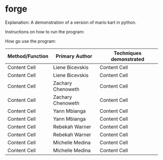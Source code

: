 # forge

Explanation:
A demonstration of a version of mario kart in python.

Instructions on how to run the program:

How go use the program:

| Method/Function  | Primary Author | Techniques demonstrated |
| ------------- | ------------- | ------------- |
| Content Cell  | Liene Bicevskis  | Content Cell  |
| Content Cell  | Liene Bicevskis  | Content Cell  |
| Content Cell  | Zachary Chenoweth  | Content Cell  |
| Content Cell  | Zachary Chenoweth  | Content Cell  |
| Content Cell  | Yann Mbianga  | Content Cell  |
| Content Cell  | Yann Mbianga  | Content Cell  |
| Content Cell  | Rebekah Warner  | Content Cell  |
| Content Cell  | Rebekah Warner  | Content Cell  |
| Content Cell  | Michelle Medina  | Content Cell  |
| Content Cell  | Michelle Medina  | Content Cell  |
